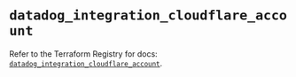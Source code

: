 # `datadog_integration_cloudflare_account`

Refer to the Terraform Registry for docs: [`datadog_integration_cloudflare_account`](https://registry.terraform.io/providers/datadog/datadog/3.44.1/docs/resources/integration_cloudflare_account).
